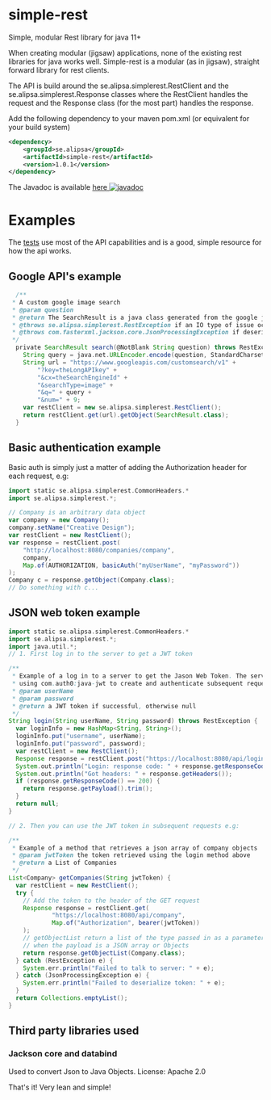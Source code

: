 # simple-rest
Simple, modular Rest library for java 11+

When creating modular (jigsaw) applications, none of the existing rest libraries for java works well.
Simple-rest is a modular (as in jigsaw), straight forward library for rest clients.

The API is build around the se.alipsa.simplerest.RestClient and the se.alipsa.simplerest.Response classes where the
RestClient handles the request and the Response class (for the most part) handles the response. 

Add the following dependency to your maven pom.xml (or equivalent for your build system)
```xml
<dependency>
    <groupId>se.alipsa</groupId>
    <artifactId>simple-rest</artifactId>
    <version>1.0.1</version>
</dependency>
```

The Javadoc is available [here ![javadoc](https://javadoc.io/badge2/se.alipsa/simple-rest/javadoc.svg)](https://javadoc.io/doc/se.alipsa/simple-rest)

# Examples

The [tests](https://github.com/Alipsa/simple-rest/tree/main/src/test/java/test/alipsa/simplerest) 
use most of the API capabilities and is a good, simple resource for how the api works.

## Google API's example
```groovy
  /**
 * A custom google image search
 * @param question
 * @return The SearchResult is a java class generated from the google json response as per their API
 * @throws se.alipsa.simplerest.RestException if an IO type of issue occurs
 * @throws com.fasterxml.jackson.core.JsonProcessingException if deserialization from String to a SearchResult failed
 */
  private SearchResult search(@NotBlank String question) throws RestException, JsonProcessingException {
    String query = java.net.URLEncoder.encode(question, StandardCharsets.UTF_8);
    String url = "https://www.googleapis.com/customsearch/v1" +
        "?key=theLongAPIkey" +
        "&cx=theSearchEngineId" +
        "&searchType=image" +
        "&q=" + query +
        "&num=" + 9;
    var restClient = new se.alipsa.simplerest.RestClient();  
    return restClient.get(url).getObject(SearchResult.class);
  }
```

## Basic authentication example

Basic auth is simply just a matter of adding the Authorization header for each request, e.g:

```groovy
import static se.alipsa.simplerest.CommonHeaders.*
import se.alipsa.simplerest.*;

// Company is an arbitrary data object
var company = new Company();
company.setName("Creative Design");
var restClient = new RestClient();
var response = restClient.post(
    "http://localhost:8080/companies/company",
    company,
    Map.of(AUTHORIZATION, basicAuth("myUserName", "myPassword"))
);
Company c = response.getObject(Company.class);
// Do something with c...
```

## JSON web token example

```groovy
import static se.alipsa.simplerest.CommonHeaders.*
import se.alipsa.simplerest.*;
import java.util.*;
// 1. First log in to the server to get a JWT token

/**
 * Example of a log in to a server to get the Jason Web Token. The server in this case is a Spring boot app
 * using com.auth0:java-jwt to create and authenticate subsequent requests according to the JWT standard
 * @param userName
 * @param password
 * @return a JWT token if successful, otherwise null
 */
String login(String userName, String password) throws RestException {
  var loginInfo = new HashMap<String, String>();
  loginInfo.put("username", userName);
  loginInfo.put("password", password);
  var restClient = new RestClient();
  Response response = restClient.post("https://localhost:8080/api/login", loginInfo);
  System.out.println("Login: response code: " + response.getResponseCode());
  System.out.println("Got headers: " + response.getHeaders());
  if (response.getResponseCode() == 200) {
    return response.getPayload().trim();
  }
  return null;
}

// 2. Then you can use the JWT token in subsequent requests e.g:

/**
 * Example of a method that retrieves a json array of company objects
 * @param jwtToken the token retrieved using the login method above
 * @return a List of Companies
 */
List<Company> getCompanies(String jwtToken) {
  var restClient = new RestClient();
  try {
    // Add the token to the header of the GET request
    Response response = restClient.get(
            "https://localhost:8080/api/company", 
            Map.of("Authorization", bearer(jwtToken))
    );
    // getObjectList return a list of the type passed in as a parameter 
    // when the payload is a JSON array or Objects
    return response.getObjectList(Company.class);
  } catch (RestException e) {
    System.err.println("Failed to talk to server: " + e);
  } catch (JsonProcessingException e) {
    System.err.println("Failed to deserialize token: " + e);
  }
  return Collections.emptyList();
}
```

## Third party libraries used

### Jackson core and databind
Used to convert Json to Java Objects. License: Apache 2.0

That's it! Very lean and simple!